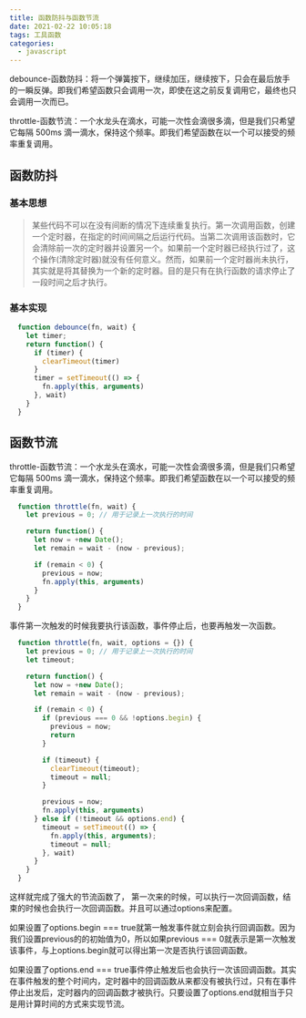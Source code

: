 ```yaml
---
title: 函数防抖与函数节流
date: 2021-02-22 10:05:18
tags: 工具函数
categories:
  - javascript 
---
```


debounce-函数防抖：将一个弹簧按下，继续加压，继续按下，只会在最后放手的一瞬反弹。即我们希望函数只会调用一次，即使在这之前反复调用它，最终也只会调用一次而已。

throttle-函数节流：一个水龙头在滴水，可能一次性会滴很多滴，但是我们只希望它每隔 500ms 滴一滴水，保持这个频率。即我们希望函数在以一个可以接受的频率重复调用。

## __函数防抖__

### __基本思想__

> 某些代码不可以在没有间断的情况下连续重复执行。第一次调用函数，创建一个定时器，在指定的时间间隔之后运行代码。当第二次调用该函数时，它会清除前一次的定时器并设置另一个。如果前一个定时器已经执行过了，这个操作(清除定时器)就没有任何意义。然而，如果前一个定时器尚未执行，其实就是将其替换为一个新的定时器。目的是只有在执行函数的请求停止了一段时间之后才执行。

### __基本实现__

```javascript
  function debounce(fn, wait) {
    let timer;
    return function() {
      if (timer) {
        clearTimeout(timer)
      }
      timer = setTimeout(() => {
        fn.apply(this, arguments)
      }, wait)
    }
  }
```

## __函数节流__

throttle-函数节流：一个水龙头在滴水，可能一次性会滴很多滴，但是我们只希望它每隔 500ms 滴一滴水，保持这个频率。即我们希望函数在以一个可以接受的频率重复调用。

```javascript
  function throttle(fn, wait) {
    let previous = 0; // 用于记录上一次执行的时间

    return function() {
      let now = +new Date();
      let remain = wait - (now - previous);

      if (remain < 0) {
        previous = now;
        fn.apply(this, arguments)
      }
    }
  }
```

事件第一次触发的时候我要执行该函数，事件停止后，也要再触发一次函数。

```javascript
  function throttle(fn, wait, options = {}) {
    let previous = 0; // 用于记录上一次执行的时间
    let timeout;

    return function() {
      let now = +new Date();
      let remain = wait - (now - previous);

      if (remain < 0) {
        if (previous === 0 && !options.begin) {
          previous = now;
          return
        }

        if (timeout) {
          clearTimeout(timeout);
          timeout = null;
        }

        previous = now;
        fn.apply(this, arguments)
      } else if (!timeout && options.end) {
        timeout = setTimeout(() => {
          fn.apply(this, arguments);
          timeout = null;
        }, wait)
      }
    }
  }
```

这样就完成了强大的节流函数了， 第一次来的时候，可以执行一次回调函数，结束的时候也会执行一次回调函数。并且可以通过options来配置。

如果设置了options.begin === true就第一触发事件就立刻会执行回调函数。因为我们设置previous的的初始值为0，所以如果previous === 0就表示是第一次触发该事件，与上options.begin就可以得出第一次是否执行该回调函数。

如果设置了options.end === true事件停止触发后也会执行一次该回调函数。其实在事件触发的整个时间内，定时器中的回调函数从来都没有被执行过，只有在事件停止出发后，定时器内的回调函数才被执行。只要设置了options.end就相当于只是用计算时间的方式来实现节流。





